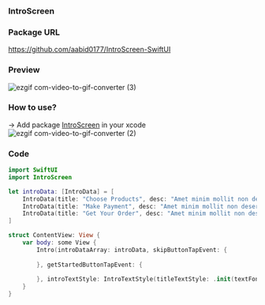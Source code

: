 ### IntroScreen

### Package URL
https://github.com/aabid0177/IntroScreen-SwiftUI

### Preview
![ezgif com-video-to-gif-converter (3)](https://github.com/aabid0177/IntroScreen-SwiftUI/assets/58103845/033f84cd-c0c1-496b-b45b-cbb0de2f69fd)


### How to use?
-> Add package [IntroScreen](https://github.com/aabidDevit/IntroScreen) in your xcode <br>
![ezgif com-video-to-gif-converter (2)](https://github.com/aabid0177/IntroScreen-SwiftUI/assets/58103845/2b7f237e-6cea-4c70-92b9-a2308fd83949)


### Code
```swift
import SwiftUI
import IntroScreen

let introData: [IntroData] = [
    IntroData(title: "Choose Products", desc: "Amet minim mollit non deserunt ullamco est sit aliqua dolor do amet sint. Velit officia consequat duis enim velit mollit.", imageInAsset: "twinlake"),
    IntroData(title: "Make Payment", desc: "Amet minim mollit non deserunt ullamco est sit aliqua dolor do amet sint. Velit officia consequat duis enim velit mollit.", imageInAsset: "twinlake"),
    IntroData(title: "Get Your Order", desc: "Amet minim mollit non deserunt ullamco est sit aliqua dolor do amet sint. Velit officia consequat duis enim velit mollit.", imageInAsset: "twinlake")
]

struct ContentView: View {
    var body: some View {
        Intro(introDataArray: introData, skipButtonTapEvent: {
            
        }, getStartedButtonTapEvent: {
            
        }, introTextStyle: IntroTextStyle(titleTextStyle: .init(textFont: Font.title), descTextStyle: .init(textFont: .system(.title3, weight: .regular)),skipTextStyle: .init(textColor: .pink),  prevTextStyle: .init(textColor: .pink), nextTextStyle: .init(textColor: .pink), pageCountTextStyle: .init(textColor: .pink)))
    }
}
```

